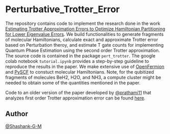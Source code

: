 # Perturbative_Trotter_Error

The repository contains code to implement the research done in the work [Estimating Trotter Approximation Errors to Optimize Hamiltonian Partitioning for Lower Eigenvalue Errors](https://arxiv.org/abs/2312.13282). We build functionalities to generate fragments of molecular Hamiltonians, calculate exact and approximate Trotter error based on Perturbation theroy, and estimate T gate counts for implementing Quantum Phase Estimation using the second order Trotter approximation. The source code is contained in the package ```pert_trotter```. The google colab notebook ```tutorial.ipynb``` provides a step-by-step guideline to reproduce the results in the paper. We make extensive use of [OpenFermion](https://github.com/quantumlib/OpenFermion) and [PySCF](https://github.com/pyscf/pyscf) to constuct molecular Hamiltonians. Note, for the qubitized fragments of molecules BeH2, H2O, and NH3, a compute cluster might be needed to obtain some of the quantities mentioned in the paper.

Code to an older version of the paper developed by [@prathami11](https://github.com/prathami11) that analyzes first order Trotter approximation error can be found [here](https://github.com/prathami11/TrueTrotterError).

## Author

[@Shashank-G-M](https://github.com/Shashank-G-M)
